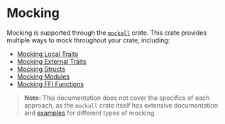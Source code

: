 # Mocking

Mocking is supported through the [`mockall`](https://crates.io/crates/mockall) crate. This crate provides multiple
ways to mock throughout your crate, including:

- [Mocking Local Traits](https://docs.rs/mockall/latest/mockall/index.html#getting-started)
- [Mocking External Traits](https://docs.rs/mockall/latest/mockall/index.html#external-traits)
- [Mocking Structs](https://docs.rs/mockall/latest/mockall/#mocking-structs)
- [Mocking Modules](https://docs.rs/mockall/latest/mockall/index.html#modules)
- [Mocking FFI Functions](https://docs.rs/mockall/latest/mockall/index.html#foreign-functions)

> **Note:** This documentation does not cover the specifics of each approach, as the `mockall` crate itself has
> extensive documentation and [examples](https://docs.rs/mockall/latest/mockall/index.html#examples) for different
> types of mocking.
